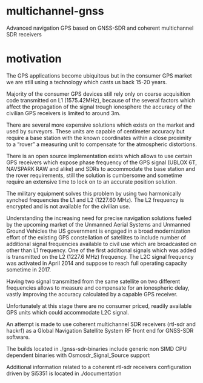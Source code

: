 # multichannel-gnss
Advanced navigation GPS based on GNSS-SDR and coherent multichannel SDR receivers

# motivation
The GPS applications become ubiquitous but in the consumer GPS market we are still using a technology which casts us back 15-20 years.

Majority of the consumer GPS devices still rely only on coarse acquisition code transmitted on L1 (1575.42MHz), because of the several factors which affect the propagation of the signal trough ionosphere the accuracy of the civilian GPS receivers is limited to around 3m.

There are several more expensive solutions which exists on the market and used by surveyors. These units are capable of centimeter accuracy but require a base station with the known coordinates within a close proximity to a “rover” a measuring unit to compensate for the atmospheric distortions.

There is an open source implementation exists which allows to use certain GPS receivers which expose phase frequency of the GPS signal (UBLOX 6T, NAVSPARK RAW and alike) and SDRs to accommodate the base station and the rover requirements, still the solution is cumbersome and sometime require an extensive time to lock on to an accurate position solution.

The military equipment solves this problem by using two harmonically synched frequencies the L1 and L2 (1227.60 MHz). The L2 frequency is encrypted and is not available for the civilian use.

Understanding the increasing need for precise navigation solutions fueled by the upcoming market of the Unmanned Aerial Systems and Unmanned Ground Vehicles the US government is engaged in a broad modernization effort of the existing GPS constellation of satellites to include number of additional signal frequencies available to civil use which are broadcasted on other than L1 frequency. One of the first additional signals which was added is transmitted on the L2 (1227.6 MHz) frequency. The L2C signal frequency was activated in April 2014 and suppose to reach full operating capacity sometime in 2017.

Having two signal transmitted from the same satellite on two different frequencies allows to measure and compensate for an ionospheric delay, vastly improving the accuracy calculated by a capable GPS receiver.

Unfortunately at this stage there are no consumer priced, readily available GPS units which could accommodate L2C signal.

An attempt is made to use coherent multichannel SDR receivers (rtl-sdr and hackrf) as a Global Navigation Satellite System RF front end for GNSS-SDR software.

The builds located in ./gnss-sdr-binaries include generic non SIMD CPU dependent binaries with Osmosdr_Signal_Source support

Additional information related to a coherent rtl-sdr receivers configuration driven by Si5351 is located in ./documentation
